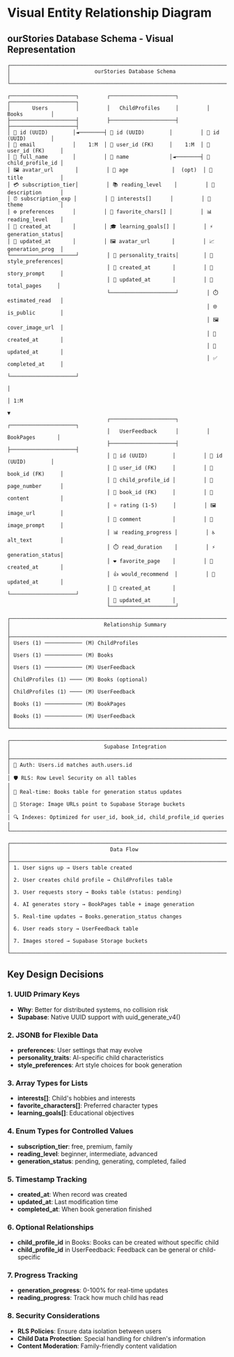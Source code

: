 # Visual Entity Relationship Diagram

## ourStories Database Schema - Visual Representation

```
┌─────────────────────────────────────────────────────────────────────────────────┐
│                           ourStories Database Schema                            │
└─────────────────────────────────────────────────────────────────────────────────┘

┌─────────────────────┐         ┌─────────────────────┐         ┌─────────────────────┐
│       Users         │         │   ChildProfiles     │         │       Books         │
├─────────────────────┤         ├─────────────────────┤         ├─────────────────────┤
│ 🔑 id (UUID)        │◄────────┤ 🔑 id (UUID)        │         │ 🔑 id (UUID)        │
│ 📧 email            │    1:M  │ 🔗 user_id (FK)     │    1:M  │ 🔗 user_id (FK)     │
│ 👤 full_name        │         │ 👶 name             │◄────────┤ 🔗 child_profile_id │
│ 🖼️ avatar_url       │         │ 🎂 age              │  (opt)  │ 📖 title            │
│ 💳 subscription_tier│         │ 📚 reading_level    │         │ 📝 description      │
│ ⏰ subscription_exp │         │ 🎯 interests[]      │         │ 🎨 theme            │
│ ⚙️ preferences      │         │ 🦸 favorite_chars[] │         │ 📊 reading_level    │
│ 📅 created_at       │         │ 🎓 learning_goals[] │         │ ⚡ generation_status│
│ 🔄 updated_at       │         │ 🖼️ avatar_url       │         │ 📈 generation_prog  │
└─────────────────────┘         │ 🧠 personality_traits│        │ 🎨 style_preferences│
                                │ 📅 created_at       │         │ 💭 story_prompt     │
                                │ 🔄 updated_at       │         │ 📄 total_pages     │
                                └─────────────────────┘         │ ⏱️ estimated_read   │
                                                                │ 🌐 is_public        │
                                                                │ 🖼️ cover_image_url  │
                                                                │ 📅 created_at       │
                                                                │ 🔄 updated_at       │
                                                                │ ✅ completed_at     │
                                                                └─────────────────────┘
                                                                          │
                                                                          │ 1:M
                                                                          ▼
                                ┌─────────────────────┐         ┌─────────────────────┐
                                │   UserFeedback      │         │     BookPages       │
                                ├─────────────────────┤         ├─────────────────────┤
                                │ 🔑 id (UUID)        │         │ 🔑 id (UUID)        │
                                │ 🔗 user_id (FK)     │         │ 🔗 book_id (FK)     │
                                │ 🔗 child_profile_id │         │ 🔢 page_number      │
                                │ 🔗 book_id (FK)     │         │ 📝 content          │
                                │ ⭐ rating (1-5)     │         │ 🖼️ image_url        │
                                │ 💬 comment          │         │ 🎨 image_prompt     │
                                │ 📊 reading_progress │         │ ♿ alt_text         │
                                │ ⏱️ read_duration    │         │ ⚡ generation_status│
                                │ ❤️ favorite_page    │         │ 📅 created_at       │
                                │ 👍 would_recommend  │         │ 🔄 updated_at       │
                                │ 📅 created_at       │         └─────────────────────┘
                                │ 🔄 updated_at       │
                                └─────────────────────┘

┌─────────────────────────────────────────────────────────────────────────────────┐
│                              Relationship Summary                               │
├─────────────────────────────────────────────────────────────────────────────────┤
│ Users (1) ──────────── (M) ChildProfiles                                      │
│ Users (1) ──────────── (M) Books                                              │
│ Users (1) ──────────── (M) UserFeedback                                       │
│ ChildProfiles (1) ──── (M) Books (optional)                                   │
│ ChildProfiles (1) ──── (M) UserFeedback                                       │
│ Books (1) ──────────── (M) BookPages                                          │
│ Books (1) ──────────── (M) UserFeedback                                       │
└─────────────────────────────────────────────────────────────────────────────────┘

┌─────────────────────────────────────────────────────────────────────────────────┐
│                              Supabase Integration                              │
├─────────────────────────────────────────────────────────────────────────────────┤
│ 🔐 Auth: Users.id matches auth.users.id                                       │
│ 🛡️ RLS: Row Level Security on all tables                                      │
│ 📡 Real-time: Books table for generation status updates                       │
│ 💾 Storage: Image URLs point to Supabase Storage buckets                      │
│ 🔍 Indexes: Optimized for user_id, book_id, child_profile_id queries          │
└─────────────────────────────────────────────────────────────────────────────────┘

┌─────────────────────────────────────────────────────────────────────────────────┐
│                                Data Flow                                       │
├─────────────────────────────────────────────────────────────────────────────────┤
│ 1. User signs up → Users table created                                        │
│ 2. User creates child profile → ChildProfiles table                           │
│ 3. User requests story → Books table (status: pending)                        │
│ 4. AI generates story → BookPages table + image generation                    │
│ 5. Real-time updates → Books.generation_status changes                        │
│ 6. User reads story → UserFeedback table                                      │
│ 7. Images stored → Supabase Storage buckets                                   │
└─────────────────────────────────────────────────────────────────────────────────┘
```

## Key Design Decisions

### 1. UUID Primary Keys

- **Why**: Better for distributed systems, no collision risk
- **Supabase**: Native UUID support with uuid_generate_v4()

### 2. JSONB for Flexible Data

- **preferences**: User settings that may evolve
- **personality_traits**: AI-specific child characteristics
- **style_preferences**: Art style choices for book generation

### 3. Array Types for Lists

- **interests[]**: Child's hobbies and interests
- **favorite_characters[]**: Preferred character types
- **learning_goals[]**: Educational objectives

### 4. Enum Types for Controlled Values

- **subscription_tier**: free, premium, family
- **reading_level**: beginner, intermediate, advanced
- **generation_status**: pending, generating, completed, failed

### 5. Timestamp Tracking

- **created_at**: When record was created
- **updated_at**: Last modification time
- **completed_at**: When book generation finished

### 6. Optional Relationships

- **child_profile_id** in Books: Books can be created without specific child
- **child_profile_id** in UserFeedback: Feedback can be general or child-specific

### 7. Progress Tracking

- **generation_progress**: 0-100% for real-time updates
- **reading_progress**: Track how much child has read

### 8. Security Considerations

- **RLS Policies**: Ensure data isolation between users
- **Child Data Protection**: Special handling for children's information
- **Content Moderation**: Family-friendly content validation
